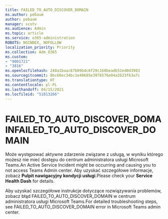 ```yaml
---
title: FAILED_TO_AUTO_DISCOVER_DOMAIN
ms.author: pebaum
author: pebaum
manager: scotv
ms.audience: Admin
ms.topic: article
ms.service: o365-administration
ROBOTS: NOINDEX, NOFOLLOW
localization_priority: Priority
ms.collection: Adm_O365
ms.custom:
- "9001721"
- "3816"
ms.openlocfilehash: 248a1baac87b09b4c6f29c160beadb52ed0d3983
ms.sourcegitcommit: 8bc60ec34bc1e40685e3976576e04a2623f63a7c
ms.translationtype: HT
ms.contentlocale: pl-PL
ms.lasthandoff: 04/15/2021
ms.locfileid: "51813266"
---
```

# <a name="failed_to_auto_discover_domain"></a><span data-ttu-id="70efc-102">FAILED_TO_AUTO_DISCOVER_DOMAIN</span><span class="sxs-lookup"><span data-stu-id="70efc-102">FAILED_TO_AUTO_DISCOVER_DOMAIN</span></span>

<span data-ttu-id="70efc-103">Może występować aktywne zdarzenie związane z usługą, w wyniku którego możesz nie mieć dostępu do centrum administratora usługi Microsoft Teams.</span><span class="sxs-lookup"><span data-stu-id="70efc-103">An Active Service Incident might be occurring and causing you to not access Teams Admin center.</span></span> <span data-ttu-id="70efc-104">Aby uzyskać szczegółowe informacje, zobacz **Pulpit nawigacyjny kondycji usługi**.</span><span class="sxs-lookup"><span data-stu-id="70efc-104">Please check your **Service Health Dash** for details.</span></span>

<span data-ttu-id="70efc-105">Aby uzyskać szczegółowe instrukcje dotyczące rozwiązywania problemów, zobacz błąd FAILED_TO_AUTO_DISCOVER_DOMAIN w centrum administratora usługi Microsoft Teams.</span><span class="sxs-lookup"><span data-stu-id="70efc-105">For detailed troubleshooting steps, see FAILED_TO_AUTO_DISCOVER_DOMAIN error in Microsoft Teams admin center.</span></span>
